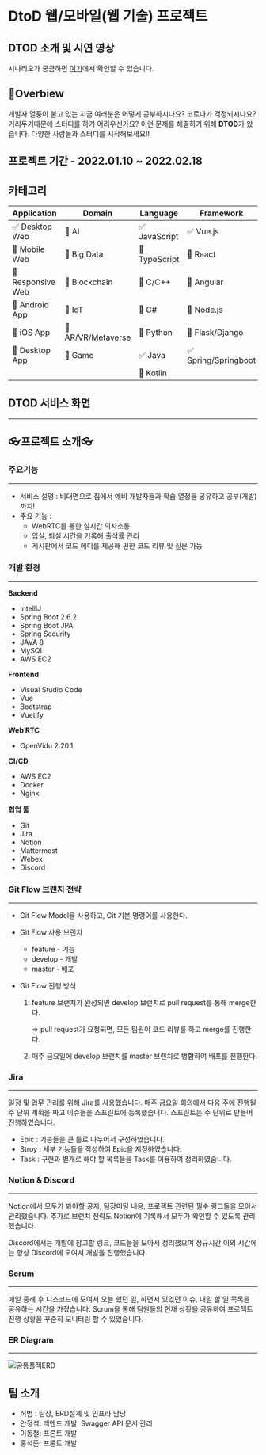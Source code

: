 # DtoD 웹/모바일(웹 기술) 프로젝트

## DTOD 소개 및 시연 영상

시나리오가 궁금하면 [여기](/uploads/d7553987c7bfdcc59dc277adbd5263bc/시나리오.md)에서 확인할 수 있습니다.

## 🌟Overbiew

개발자 열풍이 불고 있는 지금 여러분은 어떻게 공부하시나요? 코로나가 걱정되시나요? 거리두기때문에 스터디를 하기 어려우신가요?
이런 문제를 해결하기 위해 **DTOD**가 왔습니다. 다양한 사람들과 스터디를 시작해보세요!!

## 프로젝트 기간 - 2022.01.10 ~ 2022.02.18

## 카테고리

| Application                          | Domain                                | Language                         | Framework                            |
| ------------------------------------ | ------------------------------------- | -------------------------------- | ------------------------------------ |
| :white_check_mark: Desktop Web       | :black_square_button: AI              | :white_check_mark: JavaScript    | :white_check_mark: Vue.js            |
| :black_square_button: Mobile Web     | :black_square_button: Big Data        | :black_square_button: TypeScript | :black_square_button: React          |
| :black_square_button: Responsive Web | :black_square_button: Blockchain      | :black_square_button: C/C++      | :black_square_button: Angular        |
| :black_square_button: Android App    | :black_square_button: IoT             | :black_square_button: C#         | :black_square_button: Node.js        |
| :black_square_button: iOS App        | :black_square_button: AR/VR/Metaverse | :black_square_button: Python     | :black_square_button: Flask/Django   |
| :black_square_button: Desktop App    | :black_square_button: Game            | :white_check_mark: Java          | :white_check_mark: Spring/Springboot |
|                                      |                                       | :black_square_button: Kotlin     |                                      |

## DTOD 서비스 화면

---

## 👓프로젝트 소개👓

### 주요기능

---

- 서비스 설명 : 비대면으로 집에서 예비 개발자들과 학습 열정을 공유하고 공부(개발)까지!
- 주요 기능 :
  - WebRTC를 통한 실시간 의사소통
  - 입실, 퇴실 시간을 기록해 출석률 관리
  - 게시판에서 코드 에디를 제공해 편한 코드 리뷰 및 질문 가능

### 개발 환경

---

**Backend**

- IntelliJ
- Spring Boot 2.6.2
- Spring Boot JPA
- Spring Security
- JAVA 8
- MySQL
- AWS EC2

**Frontend**

- Visual Studio Code
- Vue
- Bootstrap
- Vuetify

**Web RTC**

- OpenVidu 2.20.1

**CI/CD**

- AWS EC2
- Docker
- Nginx

**협업 툴**

- Git
- Jira
- Notion
- Mattermost
- Webex
- Discord

### Git Flow 브랜치 전략

---

- Git Flow Model을 사용하고, Git 기본 명령어를 사용한다.

- Git Flow 사용 브랜치

  - feature - 기능
  - develop - 개발
  - master - 배포

- Git Flow 진행 방식

  1. feature 브랜치가 완성되면 develop 브랜치로 pull request를 통해 merge한다.

     => pull request가 요청되면, 모든 팀원이 코드 리뷰를 하고 merge를 진행한다.

  2. 매주 금요일에 develop 브랜치를 master 브랜치로 병합하여 배포를 진행한다.

### Jira

---

일정 및 업무 관리를 위해 Jira를 사용했습니다. 매주 금요일 회의에서 다음 주에 진행될 주 단위 계획을 짜고 이슈들을 스프린트에 등록했습니다. 스프린트는 주 단위로 만들어 진행하였습니다.

- Epic : 기능들을 큰 틀로 나누어서 구성하였습니다.
- Stroy : 세부 기능들을 작성하여 Epic을 지정하였습니다.
- Task : 구현과 별개로 해야 할 목록들을 Task를 이용하여 정리하였습니다.

### Notion & Discord

---

Notion에서 모두가 봐야할 공지, 팀장미팅 내용, 프로젝트 관련된 필수 링크들을 모아서 관리했습니다. 추가로 브랜치 전략도 Notion에 기록해서 모두가 확인할 수 있도록 관리했습니다.

Discord에서는 개발에 참고할 링크, 코드들을 모아서 정리했으며 정규시간 이외 시간에는 항상 Discord에 모여서 개발을 진행했습니다.

### Scrum

---

매일 종례 후 디스코드에 모여서 오늘 했던 일, 하면서 있었던 이슈, 내일 할 일 목록을 공유하는 시간을 가졌습니다. Scrum을 통해 팀원들의 현재 상황을 공유하여 프로젝트 진행 상황을 꾸준히 모니터링 할 수 있었습니다.

### ER Diagram

---

![공통플젝ERD](/uploads/0ea21a62eb22d49ef027ff61c7cf03b8/공통플젝ERD.png)

## 팀 소개

- 허범 : 팀장, ERD설계 및 인프라 담당
- 안정석: 백엔드 개발, Swagger API 문서 관리
- 이동철: 프론트 개발
- 홍석준: 프론트 개발
